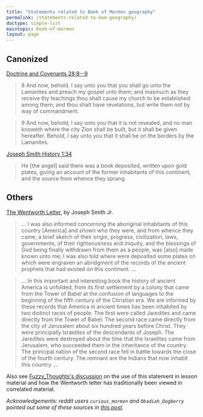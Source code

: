```yaml
---
title: "Statements related to Book of Mormon geography"
permalink: /statements-related-to-bom-geography/
doctype: simple-list
maintopic: book-of-mormon
layout: page
---
```


## Canonized

[Doctrine and Covenants 28:8--9](https://www.lds.org/scriptures/dc-testament/dc/28.8-9?lang=eng)

> 8 And now, behold, I say unto you that you shall go unto the Lamanites and preach my gospel unto them; and inasmuch as they receive thy teachings thou shalt cause my church to be established among them; and thou shalt have revelations, but write them not by way of commandment.

> 9 And now, behold, I say unto you that it is not revealed, and no man knoweth where the city Zion shall be built, but it shall be given hereafter. Behold, I say unto you that it shall be on the borders by the Lamanites.

[Joseph Smith History 1:34](https://www.lds.org/scriptures/pgp/js-h/1.34?lang=eng)

> He [the angel] said there was a book deposited, written upon gold plates, giving an account of the former inhabitants of this continent, and the source from whence they sprang.

## Others

[The Wentworth Letter](https://www.lds.org/ensign/2002/07/the-wentworth-letter?lang=eng&_r=1), by Joseph Smith Jr.

> ... I was also informed concerning the aboriginal inhabitants of this country [America] and shown who they were, and from whence they came; a brief sketch of their origin, progress, civilization, laws, governments, of their righteousness and iniquity, and the blessings of God being finally withdrawn from them as a people, was [also] made known unto me; I was also told where were deposited some plates on which were engraven an abridgment of the records of the ancient prophets that had existed on this continent. ...

> ... In this important and interesting book the history of ancient America is unfolded, from its first settlement by a colony that came from the Tower of Babel at the confusion of languages to the beginning of the fifth century of the Christian era. We are informed by these records that America in ancient times has been inhabited by two distinct races of people. The first were called Jaredites and came directly from the Tower of Babel. The second race came directly from the city of Jerusalem about six hundred years before Christ. They were principally Israelites of the descendants of Joseph. The Jaredites were destroyed about the time that the Israelites came from Jerusalem, who succeeded them in the inheritance of the country. The principal nation of the second race fell in battle towards the close of the fourth century. The remnant are the Indians that now inhabit this country. ...

Also see [Fuzzy_Thoughts's discussion](https://www.reddit.com/r/mormonscholar/comments/al84v1/new_gospel_topics_essay_released_book_of_mormon/efdk0p5/?context=3) on the use of this statement in lesson material and how the Wentworth letter has traditionally been viewed in correlated material.

*Acknowledgements: reddit users `curious_mormon` and `Obadiah_Dogberry` pointed out some of these sources in [this post](https://www.reddit.com/r/mormon/comments/al5jd3/standing_for_nothing_as_per_usual/).*
